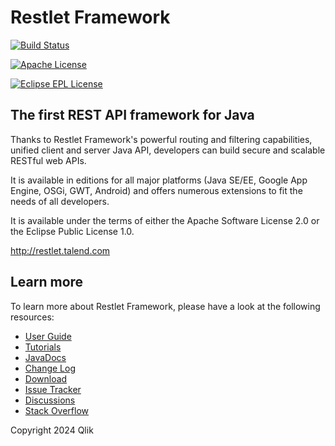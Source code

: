 # Restlet Framework


[![Build Status](https://github.com/restlet/restlet-framework-java/actions/workflows/build.yaml/badge.svg)](https://github.com/restlet/restlet-framework-java/actions/workflows/ci.yaml)

[![Apache License](https://img.shields.io/badge/License-Apache_2.0-blue.svg)](https://opensource.org/licenses/Apache-2.0)

[![Eclipse EPL License](https://img.shields.io/badge/License-EPL_1.0-red.svg)](https://opensource.org/licenses/EPL-1.0)


## The first REST API framework for Java

Thanks to Restlet Framework's powerful routing and filtering capabilities, unified client and server Java API, developers can build secure and scalable RESTful web APIs.

It is available in editions for all major platforms (Java SE/EE, Google App Engine, OSGi, GWT, Android) and offers numerous extensions to fit the needs of all developers.

It is available under the terms of either the Apache Software License 2.0 or the Eclipse Public License 1.0.

http://restlet.talend.com

## Learn more

To learn more about Restlet Framework, please have a look at the following resources:

* [User Guide](https://restlet.talend.com/documentation/user-guide/2.5/)
* [Tutorials](https://restlet.talend.com/documentation/tutorials/2.5/)
* [JavaDocs](https://restlet.talend.com/documentation/javadocs/2.5/)
* [Change Log](https://restlet.talend.com/documentation/2.5/changelog)
* [Download](https://restlet.talend.com/downloads/current/)
* [Issue Tracker](https://github.com/restlet/restlet-framework-java/issues)
* [Discussions](https://github.com/restlet/restlet-framework-java/discussions)
* [Stack Overflow](http://stackoverflow.com/questions/tagged/restlet)

Copyright 2024 Qlik
